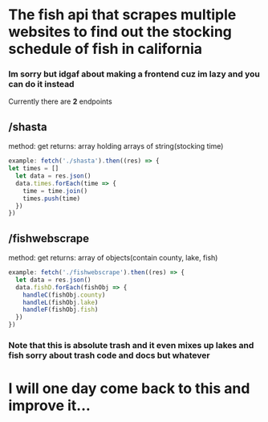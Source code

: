 # The fish api that scrapes multiple websites to find out the stocking schedule of fish in california

### Im sorry but idgaf about making a frontend cuz im lazy and you can do it instead

Currently there are **2** endpoints

## /shasta

method: get
returns: array holding arrays of string(stocking time)

```js
example: fetch('./shasta').then((res) => {
let times = []
  let data = res.json()
  data.times.forEach(time => {
    time = time.join()
    times.push(time)
  })
})

```

## /fishwebscrape

method: get
returns: array of objects(contain county, lake, fish)

```js
example: fetch('./fishwebscrape').then((res) => {
  let data = res.json()
  data.fishD.forEach(fishObj => {
    handleC(fishObj.county)
    handleL(fishObj.lake)
    handleF(fishObj.fish)
  })
})

```


### Note that this is absolute trash and it even mixes up lakes and fish sorry about trash code and docs but whatever

# I will one day come back to this and improve it...
